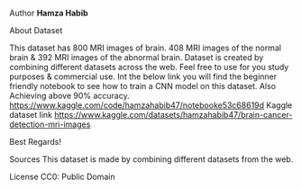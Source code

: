 Author
**Hamza Habib**


About Dataset

This dataset has 800 MRI images of brain.
408 MRI images of the normal brain & 392 MRI images of the abnormal brain.
Dataset is created by combining different datasets across the web.
Feel free to use for you study purposes & commercial use.
Int the below link you will find the beginner friendly notebook to see how to train a CNN model on this dataset. Also Achieving above 90% accuracy.
https://www.kaggle.com/code/hamzahabib47/notebooke53c68619d
Kaggle dataset link
https://www.kaggle.com/datasets/hamzahabib47/brain-cancer-detection-mri-images

Best Regards!

Sources
This dataset is made by combining different datasets from the web.

License
CC0: Public Domain
